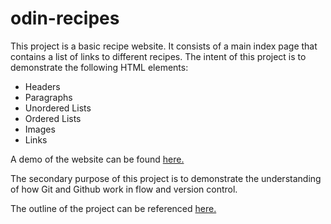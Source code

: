# odin-recipes

This project is a basic recipe website. It consists of a main index page that contains a list of links to different recipes. The intent of this project is to demonstrate the following HTML elements:

- Headers
- Paragraphs
- Unordered Lists
- Ordered Lists
- Images
- Links

A demo of the website can be found [here.](https://thejulianflores.github.io/odin-recipes/)

The secondary purpose of this project is to demonstrate the understanding of how Git and Github work in flow and version control. 

The outline of the project can be referenced [here.](https://www.theodinproject.com/paths/foundations/courses/foundations/lessons/recipes)